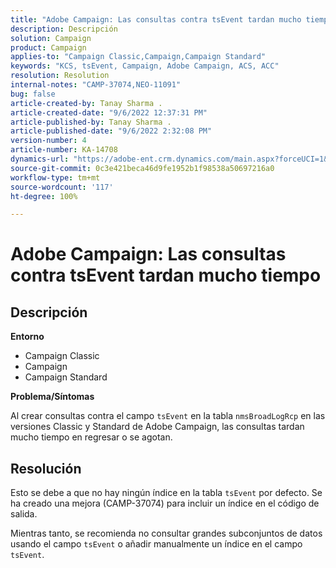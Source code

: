 ```yaml
---
title: "Adobe Campaign: Las consultas contra tsEvent tardan mucho tiempo"
description: Descripción
solution: Campaign
product: Campaign
applies-to: "Campaign Classic,Campaign,Campaign Standard"
keywords: "KCS, tsEvent, Campaign, Adobe Campaign, ACS, ACC"
resolution: Resolution
internal-notes: "CAMP-37074,NEO-11091"
bug: false
article-created-by: Tanay Sharma .
article-created-date: "9/6/2022 12:37:31 PM"
article-published-by: Tanay Sharma .
article-published-date: "9/6/2022 2:32:08 PM"
version-number: 4
article-number: KA-14708
dynamics-url: "https://adobe-ent.crm.dynamics.com/main.aspx?forceUCI=1&pagetype=entityrecord&etn=knowledgearticle&id=a03690ab-e02d-ed11-9db1-002248086735"
source-git-commit: 0c3e421beca46d9fe1952b1f98538a50697216a0
workflow-type: tm+mt
source-wordcount: '117'
ht-degree: 100%

---
```


# Adobe Campaign: Las consultas contra tsEvent tardan mucho tiempo

## Descripción


<b>Entorno</b>

- Campaign Classic
- Campaign
- Campaign Standard




<b>Problema/Síntomas</b>

Al crear consultas contra el campo `tsEvent` en la tabla `nmsBroadLogRcp` en las versiones Classic y Standard de Adobe Campaign, las consultas tardan mucho tiempo en regresar o se agotan.


## Resolución


Esto se debe a que no hay ningún índice en la tabla `tsEvent` por defecto. Se ha creado una mejora (CAMP-37074) para incluir un índice en el código de salida.

Mientras tanto, se recomienda no consultar grandes subconjuntos de datos usando el campo `tsEvent` o añadir manualmente un índice en el campo `tsEvent`.
